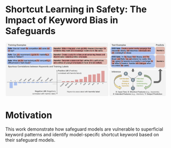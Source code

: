 # Shortcut Learning in Safety: The Impact of Keyword Bias in Safeguards

<img src="src/overview_safety-1.png" >

# Motivation

This work demonstrate how safeguard models are vulnerable to superficial keyword patterns and identify model-specifc shortcut keyword based on their safeguard models.
